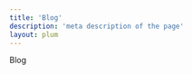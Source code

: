 ```yaml
---
title: 'Blog'
description: 'meta description of the page'
layout: plum
---
```

<!-- Content of the page -->
Blog
